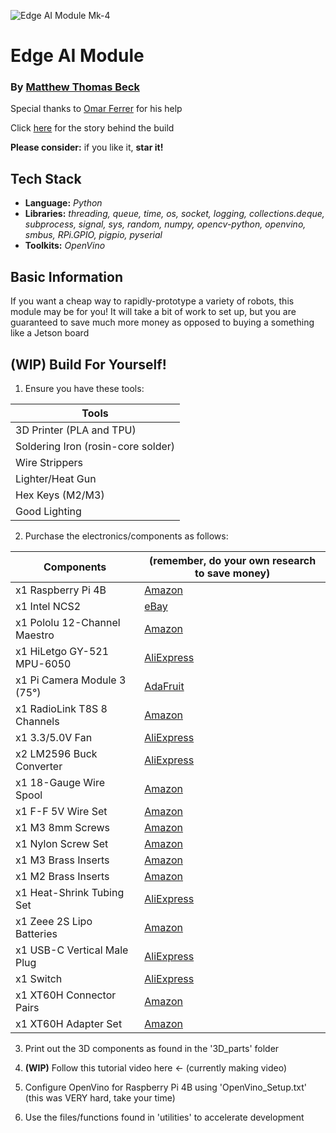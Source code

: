 ![Edge AI Module Mk-4](images/edge_ai_module.jpg)

# Edge AI Module
### By [Matthew Thomas Beck](https://www.linkedin.com/in/matthewthomasbeck/)

Special thanks to [Omar Ferrer](https://www.linkedin.com/in/omar-ferrer-0bb6355a/) for his help

Click [here](https://www.matthewthomasbeck.com/pages/edge_ai_module.html) for the story behind the build

**Please consider:** if you like it, **star it!**

## Tech Stack
- **Language:** *Python*
- **Libraries:** *threading, queue, time, os, socket, logging, collections.deque, subprocess, signal, sys, random, numpy, opencv-python, openvino, smbus, RPi.GPIO, pigpio, pyserial*
- **Toolkits:** *OpenVino*

## Basic Information

If you want a cheap way to rapidly-prototype a variety of robots, this module may be for you! It will take a bit of work to set up, but you are guaranteed to save much more money as opposed to buying a something like a Jetson board

## **(WIP)** Build For Yourself!

1. Ensure you have these tools:

| **Tools** |
| ----------- |
| 3D Printer (PLA and TPU) |
| Soldering Iron (rosin-core solder) |
| Wire Strippers |
| Lighter/Heat Gun |
| Hex Keys (M2/M3) |
| Good Lighting |

2. Purchase the electronics/components as follows:

| **Components** | **(remember, do your own research to save money)** |
| ----------- | ----------- |
| x1 Raspberry Pi 4B | [Amazon](https://www.amazon.com/Raspberry-Pi-Computer-Suitable-Workstation/dp/B0899VXM8F/ref=sr_1_4?crid=319NNK3ODD0NN&dib=eyJ2IjoiMSJ9.mP4drOfyakW9P2E6ytjWi-0Eme9cX9WdEfmoOEAEkYbYx13g9nuKnUr6p98SCxu5L1h1EbkmEHVa6sgyYU8pgBpOg6iwMPjMt_5Tg3FRT7L4ne2vxyfQoR_kU-Fyo7CqR1DIal6K5glha86oKB9U9lTIye1AbgbhAlkPRx8At6GX2OMOEXepvjEcIpPv4hA-OciEixYFsy9O8hMdVqBXNeRZk47ogtanVdMHIXglfVg.mV1nhwpM8rWXMqMP0Ydi-EwvBshs8fAqD0lud5HHG4Y&dib_tag=se&keywords=raspberry+pi+4B&qid=1758419926&sprefix=raspberry+pi+4%2Caps%2C180&sr=8-4) |
| x1 Intel NCS2 | [eBay](https://www.ebay.com/sch/i.html?_nkw=Intel+NCS2+TPU&_sacat=0&_from=R40&_trksid=p2334524.m570.l1313&LH_TitleDesc=0&_odkw=ncs2&_osacat=0) |
| x1 Pololu 12-Channel Maestro | [Amazon](https://www.amazon.com/Mini-Maestro-12-channel-Servo-Controller/dp/B007MX0ED6/ref=sr_1_1?crid=1YLB6H4XC6ALM&dib=eyJ2IjoiMSJ9.yr_Rj_G2lc9KWCMBxKOMIQ.un9qQKBEiN--f38FXuq5ORUOvyR57Tfq9IA8dszhSGE&dib_tag=se&keywords=pololu+maestro+12+channel&qid=1758420024&sprefix=pololu+maestro+12+channel%2Caps%2C181&sr=8-1) |
| x1 HiLetgo GY-521 MPU-6050 | [AliExpress](https://www.aliexpress.us/item/3256806865414323.html?spm=a2g0o.productlist.main.11.78d56jiw6jiwvu&aem_p4p_detail=2025092018533812904255132669920001907890&algo_pvid=75101ec7-3a77-4807-9601-ee3e168e6be2&algo_exp_id=75101ec7-3a77-4807-9601-ee3e168e6be2-10&pdp_ext_f=%7B%22order%22%3A%224%22%2C%22eval%22%3A%221%22%2C%22fromPage%22%3A%22search%22%7D&pdp_npi=6%40dis%21USD%212.25%210.99%21%21%2115.95%217.01%21%402101c59817584196186736820eb660%2112000039234877353%21sea%21US%210%21ABX%211%210%21n_tag%3A-29910%3Bd%3A61b1bf00%3Bm03_new_user%3A-29895%3BpisId%3A5000000174221210&curPageLogUid=gpkoMCMrUWnD&utparam-url=scene%3Asearch%7Cquery_from%3A%7Cx_object_id%3A1005007051729075%7C_p_origin_prod%3A&search_p4p_id=2025092018533812904255132669920001907890_10) |
| x1 Pi Camera Module 3 (75°) | [AdaFruit](https://www.adafruit.com/product/5657) |
| x1 RadioLink T8S 8 Channels | [Amazon](https://www.amazon.com/Radiolink-Channels-Transmitter-Controller-Rechargeable/dp/B09BTSJN7P/ref=sr_1_6_pp?crid=3HAHHSJXUICJR&dib=eyJ2IjoiMSJ9.hK57psznX9fBBourL6e2v0FcyoQvn5F_DnarlcdyEOC53AuSif3K_v1Xp4h1Hkv42vy_VI2PkR_XlYTYj4R6crJ54HP-4CLHxLspdfdMTuV0o8A6eTLOMhQo88pFu-V9mLpLQ2t-oH5ZnDv100daJI14OBJhjZ4nb2S6FQJQaPfVAmGHQPxfNewZh5BkYYfpYy-LhZcrGbdyyxn-s_dnM0D8gwfFj7Gb5AkeVbaJND9LEvS5tCnEJiY6gPojZPlBFcUEsyHUwtILS9aOQ1FI2f3KE2Uf7fNBpwyh_qHBf1k.vf2e0eh0uRRIoEySAnbTJaIC0bpvfnDS9aSX8X6vnUk&dib_tag=se&keywords=radiolink%2Breceiver&qid=1758420216&sprefix=radiolink%2B%2Caps%2C189&sr=8-6&th=1) |
| x1 3.3/5.0V Fan | [AliExpress](https://www.aliexpress.us/item/3256809007098220.html?spm=a2g0o.productlist.main.5.51a8RdCSRdCSgS&algo_pvid=cb998540-a52e-4e77-b065-9a76347e24e2&algo_exp_id=cb998540-a52e-4e77-b065-9a76347e24e2-4&pdp_ext_f=%7B%22order%22%3A%2230%22%2C%22eval%22%3A%221%22%2C%22fromPage%22%3A%22search%22%7D&pdp_npi=6%40dis%21USD%2110.55%210.99%21%21%2174.65%216.99%21%402101e7f617584204491512686edad1%2112000048256676817%21sea%21US%210%21ABX%211%210%21n_tag%3A-29910%3Bd%3A61b1bf00%3Bm03_new_user%3A-29895%3BpisId%3A5000000174221210&curPageLogUid=QE6VZrus9GSV&utparam-url=scene%3Asearch%7Cquery_from%3A%7Cx_object_id%3A1005009193412972%7C_p_origin_prod%3A) |
| x2 LM2596 Buck Converter | [AliExpress](https://www.aliexpress.us/item/2255800279067821.html?spm=a2g0o.productlist.main.10.20d0WKW8WKW8VU&algo_pvid=66083cd4-f44e-416c-8633-84383f751043&algo_exp_id=66083cd4-f44e-416c-8633-84383f751043-9&pdp_ext_f=%7B%22order%22%3A%2260%22%2C%22eval%22%3A%221%22%2C%22fromPage%22%3A%22search%22%7D&pdp_npi=6%40dis%21USD%211.90%210.99%21%21%211.90%210.99%21%402101e7f617584205195188672edad4%2110000001878664730%21sea%21US%210%21ABX%211%210%21n_tag%3A-29910%3Bd%3A61b1bf00%3Bm03_new_user%3A-29895%3BpisId%3A5000000174221210&curPageLogUid=k3UXG3l7ZiKW&utparam-url=scene%3Asearch%7Cquery_from%3A%7Cx_object_id%3A4000465382573%7C_p_origin_prod%3A) |
| x1 18-Gauge Wire Spool | [Amazon](https://www.amazon.com/BNTECHGO-Silicone-Flexible-Strands-Stranded/dp/B01C5CANVG/ref=sr_1_1_sspa?crid=KVB1VTUHP2QX&keywords=18%2Bawg%2Bwire&qid=1654286009&s=industrial&sprefix=18%2Bawg%2Bwir%2Cindustrial%2C105&sr=1-1-spons&spLa=ZW5jcnlwdGVkUXVhbGlmaWVyPUEyUllBSVdMMDU0NTEmZW5jcnlwdGVkSWQ9QTA0MjgyODUzT1U3REpIQk44WVZVJmVuY3J5cHRlZEFkSWQ9QTAzMjc3MjUzTDAzQ0MyVkhUQ0xBJndpZGdldE5hbWU9c3BfYXRmJmFjdGlvbj1jbGlja1JlZGlyZWN0JmRvTm90TG9nQ2xpY2s9dHJ1ZQ&th=1) |
| x1 F-F 5V Wire Set | [Amazon](https://www.amazon.com/XLX-Breadboard-Soldering-Brushless-Double-end/dp/B07S62XN5M/ref=sxin_17_pa_sp_search_thematic_sspa?content-id=amzn1.sym.5a2f80d8-3686-499a-bbaa-70664bd0de70%3Aamzn1.sym.5a2f80d8-3686-499a-bbaa-70664bd0de70&crid=2LZXPWJ5Y1INN&cv_ct_cx=pin+wires+female+to+female&keywords=pin+wires+female+to+female&pd_rd_i=B07S62XN5M&pd_rd_r=76348b85-1525-4283-866c-155099ecc5a8&pd_rd_w=nAxNY&pd_rd_wg=z3x67&pf_rd_p=5a2f80d8-3686-499a-bbaa-70664bd0de70&pf_rd_r=3TNPC1JQAKRHY7CQMJMH&qid=1758420896&s=industrial&sbo=RZvfv%2F%2FHxDF%2BO5021pAnSA%3D%3D&sprefix=pin+wires+female+to+female%2Cindustrial%2C130&sr=1-1-6024b2a3-78e4-4fed-8fed-e1613be3bcce-spons&sp_csd=d2lkZ2V0TmFtZT1zcF9zZWFyY2hfdGhlbWF0aWM&psc=1) |
| x1 M3 8mm Screws | [Amazon](https://www.amazon.com/Socket-Screws-Bolts-Thread-100pcs/dp/B07CMQ1SQH/ref=sr_1_3?crid=1LU3IAQCLHKDD&keywords=m3%2Bx%2B8mm&qid=1654294212&sprefix=m3%2Bx%2B4mm%2Caps%2C512&sr=8-3&th=1) |
| x1 Nylon Screw Set | [Amazon](https://www.amazon.com/Lystaii-Standoff-Motherboard-Standoffs-Assortment/dp/B0BYSHZ2TD/ref=sr_1_3?crid=3TQU23QNVS504&dib=eyJ2IjoiMSJ9.2-cdeX5wWVvE79Wr7KgdlPWA4QqroAJ2IenZQVXXSctS4SCYlaDiEaSzuFghuNNo5QnQN98cs20AIsm9xsITnprW7BQ8BT65TbrthLu2pmlZfn3kSk-dqw7Nz42A8s21Qc7K6P74JIXcAz4Rnd_Itjx0njaNLJ-YqKv3HIGu0DaRK4r7NsnOY46bn64YbKAiL80qKsyBwfh7d5DpMHM0JatubFbvQmfJrmKxuyK6O-NEsEMJFQ74fWhtiq0pPqfn770TkMWeJ9ix3SHlD5MJ2kX7-3Zr8kVNqZySrELMs0w.6g3ERWPGb6DGei2Hx6es6DloT0pIaciWRF7L6u_2rzU&dib_tag=se&keywords=m2+nylon+screws&qid=1758421573&s=industrial&sprefix=m2+nylon+screws%2Cindustrial%2C165&sr=1-3) |
| x1 M3 Brass Inserts | [Amazon](https://www.amazon.com/dp/B07LBQRYR3?ref=ppx_yo2ov_dt_b_product_details&th=1) |
| x1 M2 Brass Inserts | [Amazon](https://www.amazon.com/dp/B0DG8R9XFG?ref=ppx_yo2ov_dt_b_product_details&th=1) |
| x1 Heat-Shrink Tubing Set | [AliExpress](https://www.aliexpress.com/ssr/300000512/BundleDeals2?spm=a2g0o.productlist.main.2.4e288u9c8u9c2p&productIds=1005005336957133:12000032659479346&pha_manifest=ssr&_immersiveMode=true&disableNav=YES&sourceName=SEARCHProduct&utparam-url=scene%3Asearch%7Cquery_from%3A%7Cx_object_id%3A1005005336957133%7C_p_origin_prod%3A) |
| x1 Zeee 2S Lipo Batteries | [Amazon](https://www.amazon.com/Zeee-Battery-Connector-Airplane-Helicopter/dp/B08GFRT9S9/ref=sr_1_6?crid=1PUOYGY56LFLM&dib=eyJ2IjoiMSJ9.1bk3JfV9Bj-7Nbnmeoh8H5F1mtySRT8rZ9HFf4nj5oTPZ0hTYPI9idRQpKsUS73wlcX5vezivXxFbJF6QRDOnkLocNy9m0Rva6a91xf9pL57Y6vVvtpsds6gaqCJG9Tn77Ipcx6BSa-EE7HNT87kMvgwLYh5zDgcvUsCEgvk8-WTWx9vqfEzV_yqQx5jEP1TXCU3t6xmY_oaX-NGHgCXzry-luujLwsnYUNT8EAZNlxCd52b1shU-4rqgtHZzq8bBno6wzKyX9nogEis89LcSULK1kBHDSyR0IhTTVYblho.OxlMupoaaxbJ9kI5PghW69lt2A1ol1Y1ifR7Bevmrb8&dib_tag=se&keywords=5200mah+100c+lipo+battery&qid=1758422241&sprefix=5200mAh+100C+7.4V+%2Caps%2C230&sr=8-6) |
| x1 USB-C Vertical Male Plug | [AliExpress](https://www.aliexpress.us/item/3256808930024592.html?spm=a2g0o.productlist.main.2.71d531bdaZBwGE&algo_pvid=9e7f8eb6-f21c-4b2a-b77a-c3c9d1dc0cfd&algo_exp_id=9e7f8eb6-f21c-4b2a-b77a-c3c9d1dc0cfd-1&pdp_ext_f=%7B%22order%22%3A%2219%22%2C%22eval%22%3A%221%22%2C%22fromPage%22%3A%22search%22%7D&pdp_npi=6%40dis%21USD%211.18%210.99%21%21%218.36%217.05%21%40210318c317584223371023738e6a60%2112000047974998506%21sea%21US%210%21ABX%211%210%21n_tag%3A-29910%3Bd%3Ac73cf665%3Bm03_new_user%3A-29895%3BpisId%3A5000000174221210&curPageLogUid=rKs8H6hAkAH3&utparam-url=scene%3Asearch%7Cquery_from%3A%7Cx_object_id%3A1005009116339344%7C_p_origin_prod%3A&_gl=1*x03du9*_gcl_au*MTU1Nzk5NzI0MS4xNzU4NDE5NjA3*_ga*MTg4NDY4ODMzNy4xNzU4NDIwMjU4*_ga_VED1YSGNC7*czE3NTg0MjAyNTckbzEkZzEkdDE3NTg0MjIzNDAkajQzJGwwJGgw) |
| x1 Switch | [AliExpress](https://www.aliexpress.us/item/3256804425729825.html?spm=a2g0o.productlist.main.1.2c74530aMzsNiU&algo_pvid=c0ae865a-cbc4-4f06-ad83-9db647a51254&algo_exp_id=c0ae865a-cbc4-4f06-ad83-9db647a51254-0&pdp_ext_f=%7B%22order%22%3A%222%22%2C%22eval%22%3A%221%22%2C%22fromPage%22%3A%22search%22%7D&pdp_npi=6%40dis%21USD%213.74%210.99%21%21%213.74%210.99%21%402101c71a17584224820891793e94ae%2112000029828041967%21sea%21US%210%21ABX%211%210%21n_tag%3A-29910%3Bd%3A61b1bf00%3Bm03_new_user%3A-29895%3BpisId%3A5000000174221210&curPageLogUid=K8ZhKrdJlsYD&utparam-url=scene%3Asearch%7Cquery_from%3A%7Cx_object_id%3A1005004612044577%7C_p_origin_prod%3A) |
| x1 XT60H Connector Pairs | [Amazon](https://www.amazon.com/Upgrade-Female-Bullet-Connectors-Battery/dp/B07VRZR5TL/ref=sr_1_2?crid=3N6T3XK812QTD&keywords=XTC+connector&qid=1654285537&sprefix=xtc+connector%2Caps%2C124&sr=8-2) |
| x1 XT60H Adapter Set | [Amazon](https://www.amazon.com/JIECHUN-Adapter-Connector-Battery-Charger/dp/B0BLHGR17L/ref=sr_1_7?crid=2A3AF1IL9H5ZJ&dib=eyJ2IjoiMSJ9.FiDHaGTf8BeWanc3XY2BeNsVi3THvyi52_yFeG9ANy82aE6yB-yXIPb_UmhS4U0qm4SfLqdTkC8lBbh8qriKTjKZ_rDT6i_dDQAttfwQF800WOwEq0W8_Cnak0vBlOD3Y4rcuw6DW3o-E5z9lsiLJnSHpPgJhQbLwph3pKLZmB9Jty_JTan-hugMTHjPXfRMu78_88irz4OexB_eK5GQE7t_Icq2eNSQxxi-wWBz_SOx4wPP7XVa9k16PipXmxj5KkwiJydkHYM_HOcIu66FBAWj4ReLx_4S7O1QKHNUA7k.b7W43x4jTFb7LT6EwLjM2oEC_963RF1pq91qbKkty_4&dib_tag=se&keywords=XTC60+adapter&qid=1758422674&sprefix=xtc60+adapt%2Caps%2C232&sr=8-7) |

3. Print out the 3D components as found in the '3D_parts' folder

4. **(WIP)** Follow this tutorial video here ← (currently making video)

5. Configure OpenVino for Raspberry Pi 4B using 'OpenVino_Setup.txt' (this was VERY hard, take your time)

6. Use the files/functions found in 'utilities' to accelerate development